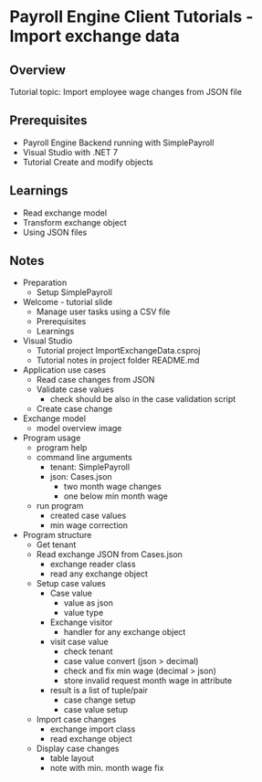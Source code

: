 # Payroll Engine Client Tutorials - Import exchange data

## Overview

Tutorial topic: Import employee wage changes from JSON file

## Prerequisites

- Payroll Engine Backend running with SimplePayroll
- Visual Studio with .NET 7
- Tutorial Create and modify objects

## Learnings

- Read exchange model
- Transform exchange object
- Using JSON files

## Notes
- Preparation
	- Setup SimplePayroll
- Welcome - tutorial slide
	- Manage user tasks using a CSV file
	- Prerequisites
	- Learnings
- Visual Studio
	- Tutorial project ImportExchangeData.csproj
	- Tutorial notes in project folder README.md
- Application use cases
	- Read case changes from JSON
	- Validate case values
		- check should be also in the case validation script
	- Create case change
- Exchange model
	- model overview image
- Program usage
	- program help
	- command line arguments
		- tenant: SimplePayroll
		- json: Cases.json
			- two month wage changes
			- one below min month wage
	- run program
		- created case values
		- min wage correction
- Program structure
	- Get tenant
	- Read exchange JSON from Cases.json
		- exchange reader class
		- read any exchange object
	- Setup case values
		- Case value
			- value as json
			- value type
		- Exchange visitor
			- handler for any exchange object
		- visit case value
			- check tenant
			- case value convert (json > decimal)
			- check and fix min wage (decimal > json)
			- store invalid request month wage in attribute
		- result is a list of tuple/pair
			- case change setup
			- case value setup
	- Import case changes
		- exchange import class
		- read exchange object
	- Display case changes
		- table layout
		- note with min. month wage fix
